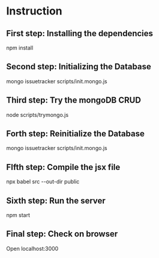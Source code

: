 # Instruction
## First step: Installing the dependencies
npm install
## Second step: Initializing the Database
mongo issuetracker scripts/init.mongo.js
## Third step: Try the mongoDB CRUD
node scripts/trymongo.js
## Forth step: Reinitialize the Database
mongo issuetracker scripts/init.mongo.js
## FIfth step: Compile the jsx file
npx babel src --out-dir public
## Sixth step: Run the server
npm start
## Final step: Check on browser
Open localhost:3000
